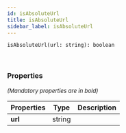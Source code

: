 ```yaml
---
id: isAbsoluteUrl
title: isAbsoluteUrl
sidebar_label: isAbsoluteUrl
---
```


```tsx
isAbsoluteUrl(url: string): boolean
```
<br/>



### Properties

<font size="2"><i>(Mandatory properties are in bold)</i></font>

| Properties | Type | Description |
| --------- | ---- | ----------- |
| **url** | string |  |
